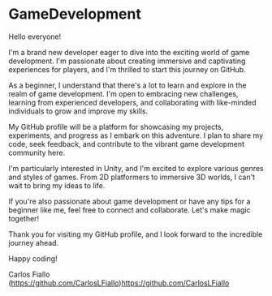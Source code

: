 # GameDevelopment
Hello everyone!

I'm a brand new developer eager to dive into the exciting world of game development. I'm passionate about creating immersive and captivating experiences for players, and I'm thrilled to start this journey on GitHub.

As a beginner, I understand that there's a lot to learn and explore in the realm of game development. I'm open to embracing new challenges, learning from experienced developers, and collaborating with like-minded individuals to grow and improve my skills.

My GitHub profile will be a platform for showcasing my projects, experiments, and progress as I embark on this adventure. I plan to share my code, seek feedback, and contribute to the vibrant game development community here.

I'm particularly interested in Unity, and I'm excited to explore various genres and styles of games. From 2D platformers to immersive 3D worlds, I can't wait to bring my ideas to life.

If you're also passionate about game development or have any tips for a beginner like me, feel free to connect and collaborate. Let's make magic together!

Thank you for visiting my GitHub profile, and I look forward to the incredible journey ahead.

Happy coding!

Carlos Fiallo
(https://github.com/CarlosLFiallo)https://github.com/CarlosLFiallo




